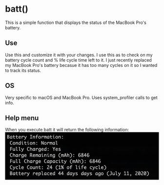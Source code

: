 # batt()
This is a simple function that displays the status of the MacBook Pro's battery.  

## Use
Use this and customize it with your changes. I use this as to check on my battery cycle count and % life cycle time left to it.
I just recently replaced my MacBook Pro's battery becasue it has too many cycles on it so I wanted to track its status.

## OS
Very specific to macOS and MacBook Pro.  Uses system_profiler calls to get info.

## Help menu
When you execute batt it will return the following information:
![Output](https://github.com/al-jimenez/batt/blob/master/batt.png)
